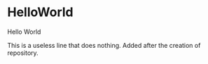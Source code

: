 # HelloWorld
Hello World

This is a useless line that does nothing. Added after the creation of repository.
